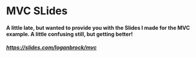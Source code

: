 # MVC SLides
#### A little late, but wanted to provide you with the Slides I made for the MVC example. A little confusing still, but getting better!
##### https://slides.com/loganbrock/mvc
